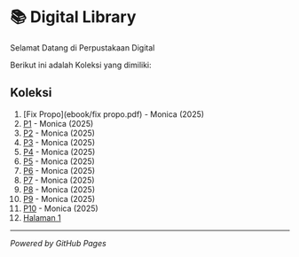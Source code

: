 # 📚 Digital Library

Selamat Datang di Perpustakaan Digital

Berikut ini adalah Koleksi yang dimiliki:
## Koleksi

1. [Fix Propo](ebook/fix propo.pdf) - Monica (2025)
2. [P1](ebook/P1.pdf) - Monica (2025)
3. [P2](ebook/P2.pdf) - Monica (2025)
4. [P3](ebook/P3.pdf) - Monica (2025)
6. [P4](ebook/P4.pdf) - Monica (2025)
7. [P5](ebook/P5.pdf) - Monica (2025)
8. [P6](ebook/P6.pdf) - Monica (2025)
9. [P7](ebook/P7.pdf) - Monica (2025)
10. [P8](ebook/P8.pdf) - Monica (2025)
11. [P9](ebook/P9.pdf) - Monica (2025)
12. [P10](ebook/P10.pdf) - Monica (2025)
13. <a href="halaman1.html">Halaman 1</a>
---

*Powered by GitHub Pages*
